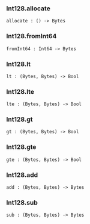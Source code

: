 ### Int128.**allocate**

```grain
allocate : () -> Bytes
```

### Int128.**fromInt64**

```grain
fromInt64 : Int64 -> Bytes
```

### Int128.**lt**

```grain
lt : (Bytes, Bytes) -> Bool
```

### Int128.**lte**

```grain
lte : (Bytes, Bytes) -> Bool
```

### Int128.**gt**

```grain
gt : (Bytes, Bytes) -> Bool
```

### Int128.**gte**

```grain
gte : (Bytes, Bytes) -> Bool
```

### Int128.**add**

```grain
add : (Bytes, Bytes) -> Bytes
```

### Int128.**sub**

```grain
sub : (Bytes, Bytes) -> Bytes
```

